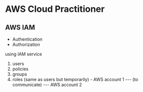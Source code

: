 # AWS Cloud Practitioner

## AWS IAM
- Authentication
- Authorization

using IAM service

1. users
2. policies
3. groups
4. roles (same as users but temporarily) - AWS account 1 --- (to communicate) --- AWS account 2